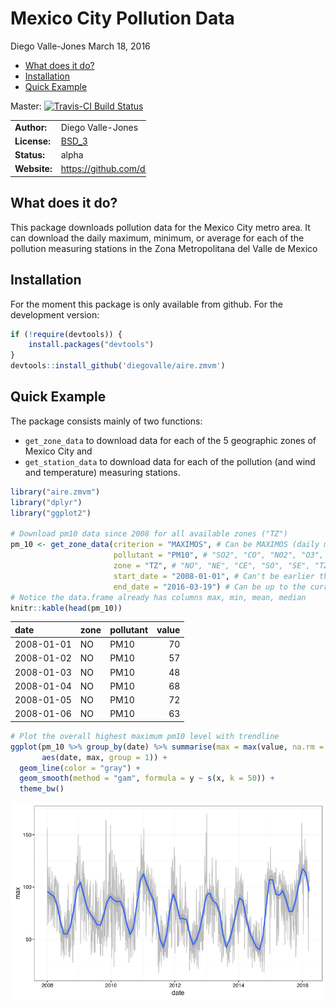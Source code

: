 Mexico City Pollution Data
================
Diego Valle-Jones
March 18, 2016

-   [What does it do?](#what-does-it-do)
-   [Installation](#installation)
-   [Quick Example](#quick-example)

Master: [![Travis-CI Build Status](https://travis-ci.org/diegovalle/aire.zmvm.svg?branch=master)](https://travis-ci.org/diegovalle/aire.zmvm)

<table style="width:43%;">
<colgroup>
<col width="20%" />
<col width="22%" />
</colgroup>
<tbody>
<tr class="odd">
<td align="left"><strong>Author:</strong></td>
<td align="left">Diego Valle-Jones</td>
</tr>
<tr class="even">
<td align="left"><strong>License:</strong></td>
<td align="left"><a href="https://opensource.org/licenses/BSD-3-Clause">BSD_3</a></td>
</tr>
<tr class="odd">
<td align="left"><strong>Status:</strong></td>
<td align="left">alpha</td>
</tr>
<tr class="even">
<td align="left"><strong>Website:</strong></td>
<td align="left"><a href="https://github.com/diegovalle/aire.zmvm" class="uri">https://github.com/diegovalle/aire.zmvm</a></td>
</tr>
</tbody>
</table>

What does it do?
----------------

This package downloads pollution data for the Mexico City metro area. It can download the daily maximum, minimum, or average for each of the pollution measuring stations in the Zona Metropolitana del Valle de Mexico

Installation
------------

For the moment this package is only available from github. For the development version:

``` r
if (!require(devtools)) {
    install.packages("devtools")
}
devtools::install_github('diegovalle/aire.zmvm')
```

Quick Example
-------------

The package consists mainly of two functions:

-   `get_zone_data` to download data for each of the 5 geographic zones of Mexico City and
-   `get_station_data` to download data for each of the pollution (and wind and temperature) measuring stations.

``` r
library("aire.zmvm")
library("dplyr")
library("ggplot2")

# Download pm10 data since 2008 for all available zones ("TZ")
pm_10 <- get_zone_data(criterion = "MAXIMOS", # Can be MAXIMOS (daily maximum) or HORARIOS (hourly average)
                       pollutant = "PM10", # "SO2", "CO", "NO2", "O3", "PM10", "TC" (All pollutants)
                       zone = "TZ", # "NO", "NE", "CE", "SO", "SE", "TZ" (All zones)
                       start_date = "2008-01-01", # Can't be earlier than 2008-01-01
                       end_date = "2016-03-19") # Can be up to the current date
# Notice the data.frame already has columns max, min, mean, median
knitr::kable(head(pm_10))
```

| date       | zone | pollutant |  value|
|:-----------|:-----|:----------|------:|
| 2008-01-01 | NO   | PM10      |     70|
| 2008-01-02 | NO   | PM10      |     57|
| 2008-01-03 | NO   | PM10      |     48|
| 2008-01-04 | NO   | PM10      |     68|
| 2008-01-05 | NO   | PM10      |     72|
| 2008-01-06 | NO   | PM10      |     63|

``` r
# Plot the overall highest maximum pm10 level with trendline
ggplot(pm_10 %>% group_by(date) %>% summarise(max = max(value, na.rm = TRUE)), 
       aes(date, max, group = 1)) +
  geom_line(color = "gray") +
  geom_smooth(method = "gam", formula = y ~ s(x, k = 50)) +
  theme_bw()
```

![](readme_files/figure-markdown_github/unnamed-chunk-1-1.png)<!-- -->
